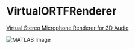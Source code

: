 # VirtualORTFRenderer
[Virtual Stereo Microphone Renderer for 3D Audio](https://www.issacthomas.co.uk/virtualortf)

![MATLAB Image](https://static.wixstatic.com/media/1ab3de_a630d69c4a7c497ab6668ae185c3b4d7~mv2.png/v1/crop/x_0,y_40,w_791,h_283/fill/w_600,h_215,al_c,q_85,usm_0.66_1.00_0.01,enc_auto/ORTF_2kHz.png)
